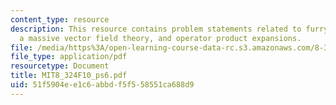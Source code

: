 ```yaml
---
content_type: resource
description: This resource contains problem statements related to furry's theorem,
  a massive vector field theory, and operator product expansions.
file: /media/https%3A/open-learning-course-data-rc.s3.amazonaws.com/8-324-relativistic-quantum-field-theory-ii-fall-2010/51f5904ee1c6abbdf5f558551ca688d9_MIT8_324F10_ps6.pdf
file_type: application/pdf
resourcetype: Document
title: MIT8_324F10_ps6.pdf
uid: 51f5904e-e1c6-abbd-f5f5-58551ca688d9
---
```

